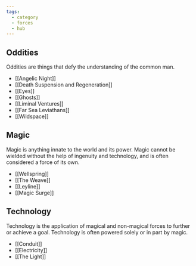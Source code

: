 ```yaml
---
tags:
  - category
  - forces
  - hub
---
```

## Oddities
Oddities are things that defy the understanding of the common man.
* [[Angelic Night]]
* [[Death Suspension and Regeneration]]  
* [[Eyes]]  
* [[Ghosts]]  
* [[Liminal Ventures]]  
* [[Far Sea Leviathans]]
* [[Wildspace]]
## Magic
Magic is anything innate to the world and its power. Magic cannot be wielded without the help of ingenuity and technology, and is often considered a force of its own.
* [[Wellspring]]
* [[The Weave]]
* [[Leyline]]
* [[Magic Surge]]
## Technology
Technology is the application of magical and non-magical forces to further or achieve a goal. Technology is often powered solely or in part by magic.
* [[Conduit]]
* [[Electricity]]  
* [[The Light]]